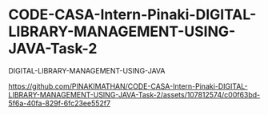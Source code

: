 # CODE-CASA-Intern-Pinaki-DIGITAL-LIBRARY-MANAGEMENT-USING-JAVA-Task-2
DIGITAL-LIBRARY-MANAGEMENT-USING-JAVA


https://github.com/PINAKIMATHAN/CODE-CASA-Intern-Pinaki-DIGITAL-LIBRARY-MANAGEMENT-USING-JAVA-Task-2/assets/107812574/c00f63bd-5f6a-40fa-829f-6fc23ee552f7

